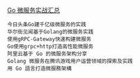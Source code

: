 [Go 微服务实战汇总](https://gocn.vip/question/1999)


```
今日头条Go建千亿级微服务的实践
华尔街见闻基于Golang的微服务实践
使用gRPC-Gateway快速构建微服务
Go使用grpc+http打造高性能微服务
阿里云基于 Go 的微服务架构分享
Golang 微服务在腾讯游戏用户运营领域的探索及实践
用 Go 語言打造微服務架構
```
